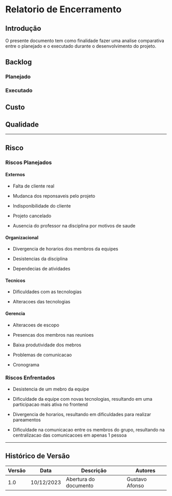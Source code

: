 # Relatorio de Encerramento

## Introdução

O presente documento tem como finalidade fazer uma analise comparativa entre o planejado e o executado durante o desenvolvimento do projeto.

## Backlog

### Planejado

### Executado

## Custo

## Qualidade

---

## Risco

### Riscos Planejados

#### Externos 

- Falta de cliente real

- Mudanca dos reponsaveis pelo projeto

- Indisponibilidade do cliente 

- Projeto cancelado

- Ausencia do professor na disciplina por motivos de saude

#### Organizacional

- Divergencia de horarios dos membros da equipes

- Desistencias da disciplina 

- Dependecias de atividades

#### Tecnicos 

- Dificuldades com as tecnologias 

- Alteracoes das tecnologias 

#### Gerencia

- Alteracoes de escopo

- Presencas dos membros nas reunioes

- Baixa produtividade dos mebros 

- Problemas de comunicacao 

- Cronograma

### Riscos Enfrentados

- Desistencia de um mebro da equipe

- Dificuldade da equipe com novas tecnologias, resultando em uma participacao mais ativa no frontend

- Divergencia de horarios, resultando em dificuldades para realizar pareamentos

- Dificuldade na comunicacao entre os membros do grupo, resultando na centralizacao das comunicacoes em apenas 1 pessoa

---

## Histórico de Versão

| Versão | Data       | Descrição             | Autores         |
| ------ | ---------- | --------------------- | --------------- |
| 1.0    | 10/12/2023 | Abertura do documento | Gustavo Afonso  |
